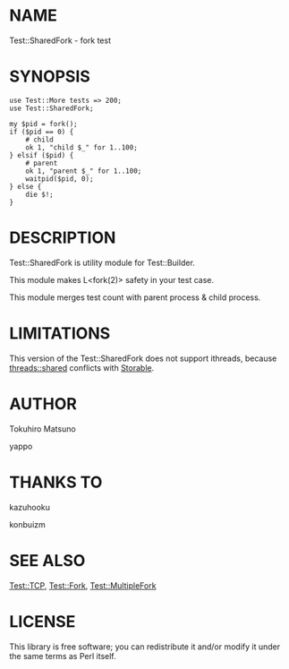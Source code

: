 # NAME

Test::SharedFork - fork test

# SYNOPSIS

    use Test::More tests => 200;
    use Test::SharedFork;

    my $pid = fork();
    if ($pid == 0) {
        # child
        ok 1, "child $_" for 1..100;
    } elsif ($pid) {
        # parent
        ok 1, "parent $_" for 1..100;
        waitpid($pid, 0);
    } else {
        die $!;
    }

# DESCRIPTION

Test::SharedFork is utility module for Test::Builder.

This module makes L<fork(2)> safety in your test case.

This module merges test count with parent process & child process.

# LIMITATIONS

This version of the Test::SharedFork does not support ithreads, because [threads::shared](http://search.cpan.org/perldoc?threads::shared) conflicts with [Storable](http://search.cpan.org/perldoc?Storable).

# AUTHOR

Tokuhiro Matsuno <tokuhirom  slkjfd gmail.com>

yappo

# THANKS TO

kazuhooku

konbuizm

# SEE ALSO

[Test::TCP](http://search.cpan.org/perldoc?Test::TCP), [Test::Fork](http://search.cpan.org/perldoc?Test::Fork), [Test::MultipleFork](http://search.cpan.org/perldoc?Test::MultipleFork)

# LICENSE

This library is free software; you can redistribute it and/or modify
it under the same terms as Perl itself.